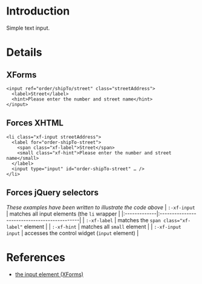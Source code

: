 # Introduction #

Simple text input.


# Details #

## XForms ##
```
<input ref="order/shipTo/street" class="streetAddress">
  <label>Street</label>
  <hint>Please enter the number and street name</hint>
</input>
```

## Forces XHTML ##
```
<li class="xf-input streetAddress">
  <label for="order-shipTo-street">
    <span class="xf-label">Street</span>
    <small class="xf-hint">Please enter the number and street name</small>
  </label>
  <input type="input" id="order-shipTo-street" … />
</li>
```

## Forces jQuery selectors ##
_These examples have been written to illustrate the code above_
| `:-xf-input` | matches all input elements (the `li` wrapper |
|:-------------|:---------------------------------------------|
| `:-xf-label` | matches the `span class="xf-label"` element |
| `:-xf-hint` | matches all `small` element |
| `:-xf-input input` | accesses the control widget (`input` element) |

# References #
  * [the input element (XForms)](http://www.w3.org/TR/xforms/#ui-input)